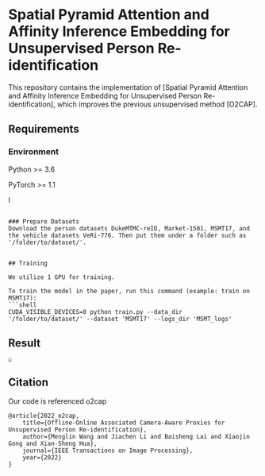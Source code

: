 # Spatial Pyramid Attention and Affinity Inference Embedding for Unsupervised Person Re-identification



This repository contains the implementation of [Spatial Pyramid Attention and Affinity Inference Embedding for Unsupervised Person Re-identification], which improves the previous unsupervised method [O2CAP].


## Requirements

### Environment
Python >= 3.6

PyTorch >= 1.1


l
```

### Prepare Datasets
Download the person datasets DukeMTMC-reID, Market-1501, MSMT17, and the vehicle datasets VeRi-776. Then put them under a folder such as '/folder/to/dataset/'.


## Training

We utilize 1 GPU for training.

To train the model in the paper, run this command (example: train on MSMT17):
```shell
CUDA_VISIBLE_DEVICES=0 python train.py --data_dir '/folder/to/dataset/' --dataset 'MSMT17' --logs_dir 'MSMT_logs'
```


## Result
<img src="figs/result.png" style="zoom:45%;" />

## Citation
Our code is referenced o2cap
```
@article{2022_o2cap,
    title={Offline-Online Associated Camera-Aware Proxies for Unsupervised Person Re-identification},
    author={Menglin Wang and Jiachen Li and Baisheng Lai and Xiaojin Gong and Xian-Sheng Hua},
    journal={IEEE Transactions on Image Processing},
    year={2022}
}
```
